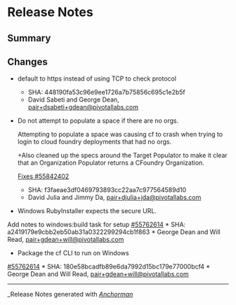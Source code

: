 # Release Notes

## Summary

## Changes

* default to https instead of using TCP to check protocol
    * SHA: 448190fa53c96e9ee1726a7b75856c695c1e2b5f
    * David Sabeti and George Dean, pair+dsabeti+gdean@pivotallabs.com


* Do not attempt to populate a space if there are no orgs.

  Attempting to populate a space  was causing cf to crash
  when trying to login to cloud foundry deployments that had
  no orgs.

  +Also cleaned up the specs around the Target Populator to make it
  clear that an Organization Populator returns a CFoundry Organization.

  [Fixes #55842402](http://www.pivotaltracker.com/story/55842402)
    * SHA: f3faeae3df0469793893cc22aa7c977564589d10
    * David Julia and Jimmy Da, pair+djulia+jda@pivotallabs.com


* Windows RubyInstaller expects the secure URL.

Add notes to windows:build task for setup [#55762614](http://www.pivotaltracker.com/story/55762614)
    * SHA: a2419179e9cbb2eb50ab31a0322299294cb1f863
    * George Dean and Will Read, pair+gdean+will@pivotallabs.com


* Package the cf CLI to run on Windows

[#55762614](http://www.pivotaltracker.com/story/55762614)
    * SHA: 180e58bcadfb89e6da7992d15bc179e77000bcf4
    * George Dean and Will Read, pair+gdean+will@pivotallabs.com


------

_Release Notes generated with _[Anchorman](http://github.com/infews/anchorman)_